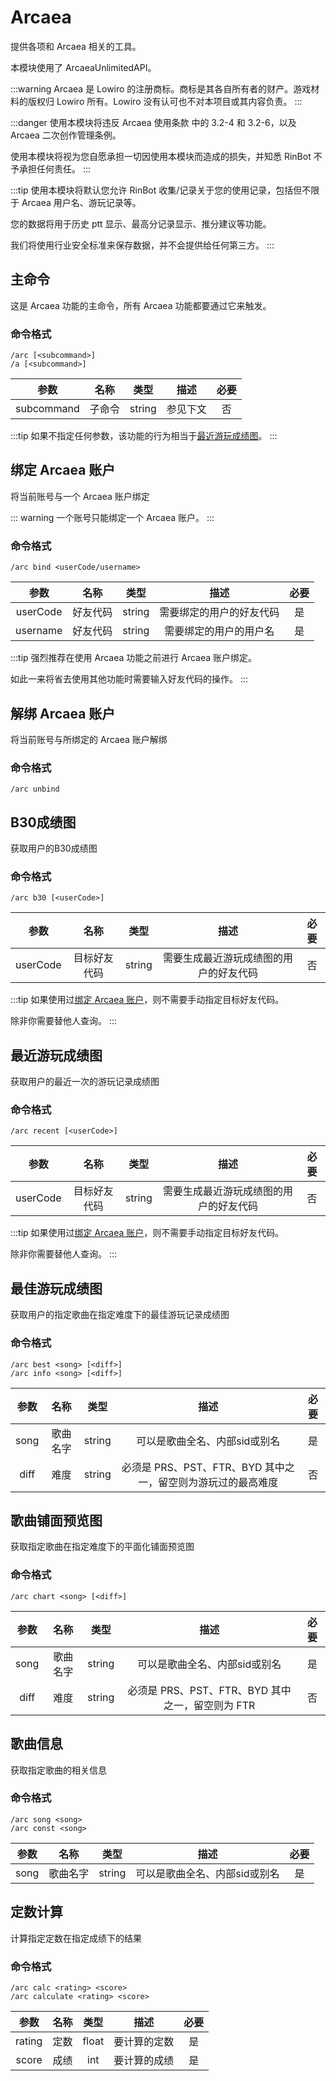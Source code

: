 # Arcaea <Badge type="tip" text="稳定" vertical="top"/>

提供各项和 Arcaea 相关的工具。

本模块使用了 ArcaeaUnlimitedAPI。

:::warning
Arcaea 是 Lowiro 的注册商标。商标是其各自所有者的财产。游戏材料的版权归 Lowiro 所有。Lowiro 没有认可也不对本项目或其内容负责。
:::

:::danger
使用本模块将违反 Arcaea 使用条款 中的 3.2-4 和 3.2-6，以及 Arcaea 二次创作管理条例。

使用本模块将视为您自愿承担一切因使用本模块而造成的损失，并知悉 RinBot 不予承担任何责任。
:::

:::tip
使用本模块将默认您允许 RinBot 收集/记录关于您的使用记录，包括但不限于 Arcaea 用户名、游玩记录等。

您的数据将用于历史 ptt 显示、最高分记录显示、推分建议等功能。

我们将使用行业安全标准来保存数据，并不会提供给任何第三方。
:::

## 主命令

这是 Arcaea 功能的主命令，所有 Arcaea 功能都要通过它来触发。

### 命令格式

```:no-line-numbers
/arc [<subcommand>]
/a [<subcommand>]
```

| 参数 |  名称  |  类型  |  描述  |  必要  |
|:----:|:----:|:----:|:----:|:----:|
| subcommand |  子命令  |  string  |  参见下文  |  否  |

:::tip
如果不指定任何参数，该功能的行为相当于[最近游玩成绩图](#最近游玩成绩图)。
:::

## 绑定 Arcaea 账户

将当前账号与一个 Arcaea 账户绑定

::: warning
一个账号只能绑定一个 Arcaea 账户。
:::

### 命令格式

```:no-line-numbers
/arc bind <userCode/username>
```
| 参数 |  名称  |  类型  |  描述  |  必要  |
|:----:|:----:|:----:|:----:|:----:|
| userCode |  好友代码  |  string  |  需要绑定的用户的好友代码  |  是  |
| username |  好友代码  |  string  |  需要绑定的用户的用户名  |  是  |

:::tip
强烈推荐在使用 Arcaea 功能之前进行 Arcaea 账户绑定。

如此一来将省去使用其他功能时需要输入好友代码的操作。
:::

<ClientOnly>
    <neko-box :messages="[
        { position: 'right', msg: '/a bind AkulaKirov' },
        { position: 'left', chain: [{ reply: '/a bind AkulaKirov' }, { msg: '[Arcaea]\n已成功绑定到用户\nAkulaKirov(435136335)' }] }
    ]">
    </neko-box>
</ClientOnly>

## 解绑 Arcaea 账户

将当前账号与所绑定的 Arcaea 账户解绑

### 命令格式

```:no-line-numbers
/arc unbind
```

<ClientOnly>
    <neko-box :messages="[
        { position: 'right', msg: '/a unbind' },
        { position: 'left', chain: [{ reply: '/a unbind' }, { msg: '[Arcaea]\n已解除绑定' }] }
    ]">
    </neko-box>
</ClientOnly>

## B30成绩图

获取用户的B30成绩图

### 命令格式

```:no-line-numbers
/arc b30 [<userCode>]
```

| 参数 |  名称  |  类型  |  描述  |  必要  |
|:----:|:----:|:----:|:----:|:----:|
| userCode |  目标好友代码  |  string  |  需要生成最近游玩成绩图的用户的好友代码  |  否  |

:::tip
如果使用过[绑定 Arcaea 账户](#绑定-arcaea-账户)，则不需要手动指定目标好友代码。

除非你需要替他人查询。
:::

<ClientOnly>
    <neko-box :messages="[
        { position: 'right', msg: '/a b30' },
        { position: 'left', chain: [{ reply: '/a b30' }, { msg: '[Arcaea]Best30' }, { img: '/images/arcaea/best30.jpg' }] }
    ]">
    </neko-box>
</ClientOnly>

## 最近游玩成绩图

获取用户的最近一次的游玩记录成绩图

### 命令格式

```:no-line-numbers
/arc recent [<userCode>]
```
| 参数 |  名称  |  类型  |  描述  |  必要  |
|:----:|:----:|:----:|:----:|:----:|
| userCode |  目标好友代码  |  string  |  需要生成最近游玩成绩图的用户的好友代码  |  否  |

:::tip
如果使用过[绑定 Arcaea 账户](#绑定-arcaea-账户)，则不需要手动指定目标好友代码。

除非你需要替他人查询。
:::

<ClientOnly>
    <neko-box :messages="[
        { position: 'right', msg: '/a b30' },
        { position: 'left', chain: [{ reply: '/a b30' }, { msg: '[Arcaea]Recent' }, { img: '/images/arcaea/recent.jpg' }] }
    ]">
    </neko-box>
</ClientOnly>

## 最佳游玩成绩图

获取用户的指定歌曲在指定难度下的最佳游玩记录成绩图

### 命令格式

```:no-line-numbers
/arc best <song> [<diff>]
/arc info <song> [<diff>]
```
| 参数 |  名称  |  类型  |  描述  |  必要  |
|:----:|:----:|:----:|:----:|:----:|
| song |  歌曲名字  |  string  |  可以是歌曲全名、内部sid或别名  |  是  |
| diff |  难度  |  string  |  必须是 PRS、PST、FTR、BYD 其中之一，留空则为游玩过的最高难度  |  否  |

<ClientOnly>
    <neko-box :messages="[
        { position: 'right', msg: '/a best 猫对立' },
        { position: 'left', chain: [{ reply: '/a best 猫对立' }, { msg: '[Arcaea]Best' }, { img: '/images/arcaea/best_01.jpg' }] },
        { position: 'right', msg: '/a best 猫对立 byd' },
        { position: 'left', chain: [{ reply: '/a best 猫对立 byd' }, { msg: '[Arcaea]Best' }, { img: '/images/arcaea/best_02.jpg' }] }
    ]">
    </neko-box>
</ClientOnly>

## 歌曲铺面预览图

获取指定歌曲在指定难度下的平面化铺面预览图

### 命令格式

```:no-line-numbers
/arc chart <song> [<diff>]
```
| 参数 |  名称  |  类型  |  描述  |  必要  |
|:----:|:----:|:----:|:----:|:----:|
| song |  歌曲名字  |  string  |  可以是歌曲全名、内部sid或别名  |  是  |
| diff |  难度  |  string  | 必须是 PRS、PST、FTR、BYD 其中之一，留空则为 FTR  |  否  |

<ClientOnly>
    <neko-box :messages="[
        { position: 'right', msg: '/a chart testify' },
        { position: 'left', chain: [{ reply: '/a chart testify' }, { msg: '[Arcaea]ChartPreview' }, { img: '/images/arcaea/chart_preview.jpg' }] }
    ]">
    </neko-box>
</ClientOnly>

## 歌曲信息

获取指定歌曲的相关信息

### 命令格式

```:no-line-numbers
/arc song <song>
/arc const <song>
```
| 参数 |  名称  |  类型  |  描述  |  必要  |
|:----:|:----:|:----:|:----:|:----:|
| song |  歌曲名字  |  string  |  可以是歌曲全名、内部sid或别名  |  是  |

<ClientOnly>
    <neko-box :messages="[
        { position: 'right', msg: '/a song 摔死' },
        { position: 'left', chain: [{ reply: '/a song 摔死' }, { msg: '[Arcaea]SongInfo' }, { img: '/images/arcaea/dropdead.jpg' }, { msg: '曲名: dropdead' }, { msg: 'BPM: 50' }, { msg: '曲包: Memory Archive (纷争之侧)' }, { msg: '  PST/PRS/FTR/BYD' }, { msg: '难度: 1/9/8/10' }, { msg: '定数: 1.5/9.5/9.1/10.5' }, { msg: '物量: 44/1323/823/1503' }] }
    ]">
    </neko-box>
</ClientOnly>

## 定数计算

计算指定定数在指定成绩下的结果

### 命令格式

```:no-line-numbers
/arc calc <rating> <score>
/arc calculate <rating> <score>
```
| 参数 |  名称  |  类型  |  描述  |  必要  |
|:----:|:----:|:----:|:----:|:----:|
| rating |  定数  |  float  |  要计算的定数  |  是  |
| score |  成绩  |  int  |  要计算的成绩  |  是  |

<ClientOnly>
    <neko-box :messages="[
        { position: 'right', msg: '/a calc 11 10114514' },
        { position: 'left', chain: [{ reply: '/a calc 11 10114514' }, { msg: '[Arcaea]Calculate\n11.0000 <> 10114514\n=> 13.0000' }] }
    ]">
    </neko-box>
</ClientOnly>